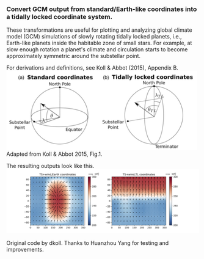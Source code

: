 ### Convert GCM output from standard/Earth-like coordinates into a tidally locked coordinate system.
These transformations are useful for plotting and analyzing global climate model (GCM) simulations of slowly rotating tidally locked planets, i.e., Earth-like planets inside the habitable zone of small stars. For example, at slow enough rotation a planet's climate and circulation starts to become approximately symmetric around the substellar point.

For derivations and definitions, see Koll & Abbot (2015), Appendix B.
<img src="KollAbbot_Fig1.png" width="500">
Adapted from Koll & Abbot 2015, Fig.1.

The resulting outputs look like this.
![An example plot](plot01.png)

Original code by dkoll.
Thanks to Huanzhou Yang for testing and improvements.

